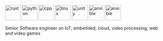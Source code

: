 <img src="https://github.com/user-attachments/assets/56ae8bcc-2200-474f-833f-89ff2c0f2198" alt="rust" width="50" height="50">
<img src="https://github.com/user-attachments/assets/a16a86fb-d8a0-4aca-87d3-01e869c595c6" alt="python" width="50" height="50">
<img src="https://github.com/user-attachments/assets/78aa97a2-e416-4001-83b4-90ac28c2a652" alt="cpp" width="50" height="50">
<img src="https://github.com/user-attachments/assets/74dd5323-cb42-4436-996b-fdc74446e96b" alt="linux" width="50" height="50">
<img src="https://github.com/user-attachments/assets/ecc8200c-e3ed-43e4-9d56-3c3b0ce490f3" alt="unity" width="50" height="50">
<img src="https://github.com/user-attachments/assets/340ca8ca-4cb8-467d-b19e-3e9bd0d6479d" alt="ansible" width="50" height="50">
<img src="https://github.com/user-attachments/assets/506e5d40-4609-43ba-9e69-12d5b0c8af8a" alt="ansible" width="50" height="50">

Senior Software engineer on IoT, embedded, cloud, video processing, web and video games
